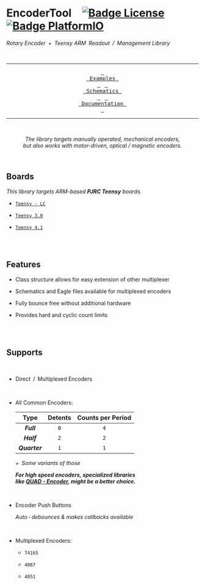 
# EncoderTool [![Badge License]][License] [![Badge PlatformIO]][PlatformIO]

*Rotary Encoder + Teensy ARM Readout / Management Library*

<br>

<div align = center>

---

[<kbd> <br> Examples <br> </kbd>][Examples] 
[<kbd> <br> Schematics <br> </kbd>][Schematics] 
[<kbd> <br> Documentation <br> </kbd>][Documentation]

---


<br>

*The library targets manually operated, mechanical encoders, <br>
but also works with motor-driven, optical / magnetic encoders.*

<br>

</div>

## Boards

*This library targets ARM-based **PJRC Teensy** boards.*

- [`Teensy - LC`][Teensy]

- [`Teensy 3.0`][Teensy]

- [`Teensy 4.1`][Teensy]

<br>
<br>

## Features

- Class structure allows for easy extension of other multiplexer

- Schematics and Eagle files available for multiplexed encoders

- Fully bounce free without additional hardware

- Provides hard and cyclic count limits

<br>
<br>

## Supports

<br>

- Direct / Multiplexed Encoders

<br>

- All Common Encoders:

    | Type | Detents | Counts per Period
    |:----:|:-------:|:----------------:
    | ***Full***    | ` 0 ` | ` 4 `
    | ***Half***    | ` 2 ` | ` 2 `
    | ***Quarter*** | ` 1 ` | ` 1 `
    
    *+ Some variants of those*
    
    ***For high speed encoders, specialized libraries <br>
    like [QUAD - Encoder], might be a better choice.***
    
<br>

- Encoder Push Buttons

    *Auto - debounces & makes callbacks available*
    
<br>
    
- Multiplexed Encoders:

    - `74165`
    
    - `4067`
    
    - `4051`
    
    
<!----------------------------------------------------------------------------->

[Badge PlatformIO]: https://img.shields.io/badge/PlatformIO-luni64/TeensyEncoderTool-ff7e00.svg?style=for-the-badge
[Badge License]: https://img.shields.io/badge/License-MIT-yellow.svg?style=for-the-badge

[PlatformIO]: https://registry.platformio.org/libraries/luni64/TeensyEncoderTool/
[Teensy]: https://www.pjrc.com/teensy/
[QUAD - Encoder]: https://github.com/mjs513/Teensy-4.x-Quad-Encoder-Library

[Documentation]: Documentation/Overview.md
[Schematics]: Resources/Extras/Boards
[Examples]: Resources/Examples
[License]: LICENSE


